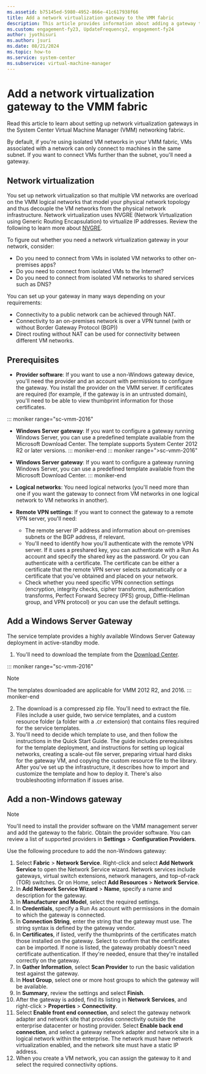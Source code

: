```yaml
---
ms.assetid: b75145ed-5980-4952-866e-41c617938f66
title: Add a network virtualization gateway to the VMM fabric
description: This article provides information about adding a gateway to the VMM fabric
ms.custom: engagement-fy23, UpdateFrequency2, engagement-fy24
author: jyothisuri
ms.author: jsuri
ms.date: 08/21/2024
ms.topic: how-to
ms.service: system-center
ms.subservice: virtual-machine-manager
---
```


# Add a network virtualization gateway to the VMM fabric



Read this article to learn about setting up network virtualization gateways in the System Center Virtual Machine Manager (VMM) networking fabric.

By default, if you're using isolated VM networks in your VMM fabric, VMs associated with a network can only connect to machines in the same subnet. If you want to connect VMs further than the subnet, you'll need a gateway.

## Network virtualization

You set up network virtualization so that multiple VM networks are overload on the VMM logical networks that model your physical network topology and thus decouple the VM networks from the physical network infrastructure. Network virtualization uses NVGRE (Network Virtualization using Generic Routing Encapsulation) to virtualize IP addresses. Review the following to learn more about [NVGRE](/windows-hardware/drivers/network/network-virtualization-using-generic-routing-encapsulation--nvgre--task-offload?f=255&MSPPError=-2147217396).

To figure out whether you need a network virtualization gateway in your network, consider:

- Do you need to connect from VMs in isolated VM networks to other on-premises apps?
- Do you need to connect from isolated VMs to the Internet?
- Do you need to connect from isolated VM networks to shared services such as DNS?

You can set up your gateway in many ways depending on your requirements:

- Connectivity to a public network can be achieved through NAT.
- Connectivity to an on-premises network is over a VPN tunnel (with or without Border Gateway Protocol (BGP))
- Direct routing without NAT can be used for connectivity between different VM networks.


## Prerequisites

- **Provider software**: If you want to use a non-Windows gateway device, you'll need the provider and an account with permissions to configure the gateway. You install the provider on the VMM server. If certificates are required (for example, if the gateway is in an untrusted domain), you'll need to be able to view thumbprint information for those certificates.

::: moniker range="sc-vmm-2016"
- **Windows Server gateway**: If you want to configure a gateway running Windows Server, you can use a predefined template available from the Microsoft Download Center. The template supports System Center 2012 R2 or later versions.
::: moniker-end
::: moniker range=">sc-vmm-2016"
- **Windows Server gateway**: If you want to configure a gateway running Windows Server, you can use a predefined template available from the Microsoft Download Center.
::: moniker-end
- **Logical networks**: You need logical networks (you'll need more than one if you want the gateway to connect from VM networks in one logical network to VM networks in another).

- **Remote VPN settings**: If you want to connect the gateway to a remote VPN server, you'll need:
    - The remote server IP address and information about on-premises subnets or the BGP address, if relevant.
    - You'll need to identify how you'll authenticate with the remote VPN server. If it uses a preshared key, you can authenticate with a Run As account and specify the shared key as the password. Or you can authenticate with a certificate. The certificate can be either a certificate that the remote VPN server selects automatically or a certificate that you've obtained and placed on your network.
    - Check whether you need specific VPN connection settings (encryption, integrity checks, cipher transforms, authentication transforms, Perfect Forward Secrecy (PFS) group, Diffie-Hellman group, and VPN protocol) or you can use the default settings.

## Add a Windows Server Gateway

The service template provides a highly available Windows Server Gateway deployment in active-standby mode.

1. You'll need to download the template from the [Download Center](https://download.microsoft.com/download/0/D/1/0D189100-07B7-4CBF-B774-7A3F43960145/Windows%20Server%202012%20R2%20HA%20Gateway.zip).

::: moniker range="sc-vmm-2016"
> [!NOTE]
> The templates downloaded are applicable for VMM 2012 R2, and 2016.
::: moniker-end

2. The download is a compressed zip file. You'll need to extract the file. Files include a user guide, two service templates, and a custom resource folder (a folder with a .cr extension) that contains files required for the service templates.
3. You'll need to decide which template to use, and then follow the instructions in the Quick Start Guide. The guide includes prerequisites for the template deployment, and instructions for setting up logical networks, creating a scale-out file server, preparing virtual hard disks for the gateway VM, and copying the custom resource file to the library. After you've set up the infrastructure, it describes how to import and customize the template and how to deploy it. There's also troubleshooting information if issues arise.


## Add a non-Windows gateway

> [!NOTE]
> You'll need to install the provider software on the VMM management server and add the gateway to the fabric.
> Obtain the provider software. You can review a list of supported providers in **Settings** > **Configuration Providers**.

Use the following procedure to add the non-Windows gateway:

1. Select **Fabric** > **Network Service**. Right-click and select **Add Network Service** to open the Network Service wizard. Network services include gateways, virtual switch extensions, network managers, and top-of-rack (TOR) switches. Or on Home, select  **Add Resources** > **Network Service**.
2. In **Add Network Service Wizard** > **Name**, specify a name and description for the gateway.
3. In **Manufacturer and Model**, select the required settings.
4. In **Credentials**, specify a Run As account with permissions in the domain to which the gateway is connected.
5. In **Connection String**, enter the string that the gateway must use. The string syntax is defined by the gateway vendor.
6. In **Certificates**, if listed, verify the thumbprints of the certificates match those installed on the gateway. Select to confirm that the certificates can be imported. If none is listed, the gateway probably doesn't need certificate authentication. If they're needed, ensure that they're installed correctly on the gateway.
7. In **Gather Information**, select **Scan Provider** to run the basic validation test against the gateway.
8. In **Host Group**, select one or more host groups to which the gateway will be available.
9. In **Summary**, review the settings and select **Finish**.
10. After the gateway is added, find its listing in **Network Services**, and right-click > **Properties** > **Connectivity**.
11. Select **Enable front end connection**, and select the gateway network adapter and network site that provides connectivity outside the enterprise datacenter or hosting provider. Select **Enable back end connection**, and select a gateway network adapter and network site in a logical network within the enterprise. The network must have network virtualization enabled, and the network site must have a static IP address.
12. When you create a VM network, you can assign the gateway to it and select the required connectivity options.
